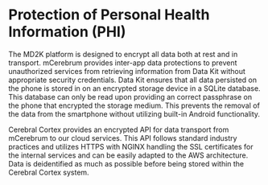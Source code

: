 # Protection of Personal Health Information (PHI)
The MD2K platform is designed to encrypt all data both at rest and in transport.  mCerebrum provides inter-app data protections to prevent unauthorized services from retrieving information from Data Kit without appropriate security credentials.  Data Kit ensures that all data persisted on the phone is stored in on an encrypted storage device in a  SQLite database.  This database can only be read upon providing an correct passphrase on the phone that encrypted the storage medium.  This prevents the removal of the data from the smartphone without utilizing built-in Android functionality.

Cerebral Cortex provides an encrypted API for data transport from mCerebrum to our cloud services.  This API follows standard industry practices and utilizes HTTPS with NGINX handling the SSL certificates for the internal services and can be easily adapted to the AWS architecture. Data is deidentified as much as possible before being stored within the Cerebral Cortex system.
